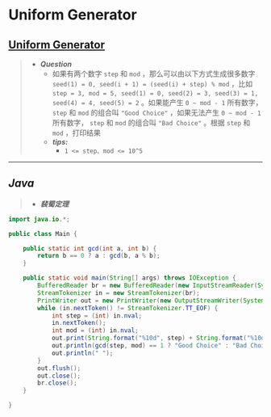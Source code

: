 # Uniform Generator

## [Uniform Generator](http://poj.org/problem?id=1597)

> - ***Question***
>   - 如果有两个数字 `step` 和 `mod` ，那么可以由以下方式生成很多数字 `seed(1) = 0, seed(i + 1) = (seed(i) + step) % mod` ，比如 `step = 3, mod = 5, seed(1) = 0, seed(2) = 3, seed(3) = 1, seed(4) = 4, seed(5) = 2` 。如果能产生 `0 ~ mod - 1` 所有数字， `step` 和 `mod` 的组合叫 `"Good Choice"` ，如果无法产生 `0 ~ mod - 1` 所有数字， `step` 和 `mod` 的组合叫 `"Bad Choice"` 。根据 `step` 和 `mod` ，打印结果
>   - ***tips:***
>     - `1 <= step、mod <= 10^5`

---

## *Java*

> - ***裴蜀定理***

```java
import java.io.*;

public class Main {

    public static int gcd(int a, int b) {
        return b == 0 ? a : gcd(b, a % b);
    }

    public static void main(String[] args) throws IOException {
        BufferedReader br = new BufferedReader(new InputStreamReader(System.in));
        StreamTokenizer in = new StreamTokenizer(br);
        PrintWriter out = new PrintWriter(new OutputStreamWriter(System.out));
        while (in.nextToken() != StreamTokenizer.TT_EOF) {
            int step = (int) in.nval;
            in.nextToken();
            int mod = (int) in.nval;
            out.print(String.format("%10d", step) + String.format("%10d", mod) + "    ");
            out.println(gcd(step, mod) == 1 ? "Good Choice" : "Bad Choice");
            out.println(" ");
        }
        out.flush();
        out.close();
        br.close();
    }

}
```
